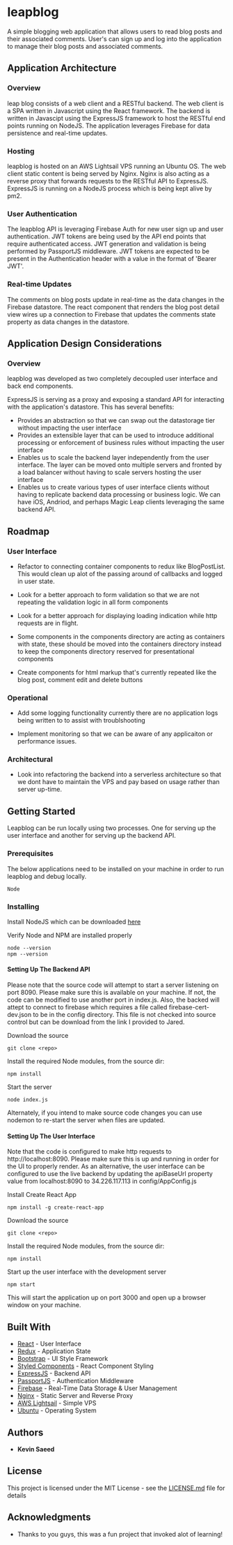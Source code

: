 # leapblog

A simple blogging web application that allows users to read blog posts and their associated comments.  User's can sign up and log into the application to manage their blog posts and associated comments.

## Application Architecture

### Overview

leap blog consists of a web client and a RESTful backend.  The web client is a SPA written in Javascript using the React framework.  The backend is written in Javascipt using the ExpressJS framework to host the RESTful end points running on NodeJS.  The application leverages Firebase for data persistence and real-time updates.

### Hosting

leapblog is hosted on an AWS Lightsail VPS running an Ubuntu OS.  The web client static content is being served by Nginx.  Nginx is also acting as a reverse proxy that forwards requests to the RESTful API to ExpressJS.  ExpressJS is running on a NodeJS process which is being kept alive by pm2.

### User Authentication
The leapblog API is leveraging Firebase Auth for new user sign up and user authentication.  JWT tokens are being used by the API end points that require authenticated access.  JWT generation and validation is being performed by PassportJS middleware.  JWT tokens are expected to be present in the Authentication header with a value in the format of 'Bearer JWT'.

### Real-time Updates
The comments on blog posts update in real-time as the data changes in the Firebase datastore.  The react component that renders the blog post detail view wires up a connection to Firebase that updates the comments state property as data changes in the datastore.

## Application Design Considerations

### Overview
leapblog was developed as two completely decoupled user interface and back end components.  

ExpressJS is serving as a proxy and exposing a standard API for interacting with the application's datastore.  This has several benefits:

 - Provides an abstraction so that we can swap out the datastorage tier without impacting the user interface
 - Provides an extensible layer that can be used to introduce additional processing or enforcement of business rules without impacting the user interface
 - Enables us to scale the backend layer independently from the user interface.  The layer can be moved onto multiple servers and fronted by a load balancer without having to scale servers hosting the user interface
 - Enables us to create various types of user interface clients without having to replicate backend data processing or business logic.  We can have iOS, Andriod, and perhaps Magic Leap clients leveraging the same backend API.

 ## Roadmap

 ### User Interface

 - Refactor to connecting container components to redux like BlogPostList. This would clean up alot of the passing around of callbacks and logged in user state.

 - Look for a better approach to form validation so that we are not repeating the validation logic in all form components

 - Look for a better approach for displaying loading indication while http requests are in flight.

 - Some components in the components directory are acting as containers with state, these should be moved into the containers directory instead to keep the components directory reserved for presentational components

 - Create components for html markup that's currently repeated like the blog post, comment edit and delete buttons

 ### Operational

 - Add some logging functionality currently there are no application logs being written to to assist with troublshooting

 - Implement monitoring so that we can be aware of any applicaiton or performance issues.

 ### Architectural

 - Look into refactoring the backend into a serverless architecture so that we dont have to maintain the VPS and pay based on usage rather than server up-time. 
 

## Getting Started

Leapblog can be run locally using two processes.  One for serving up the user interface and another for serving up the backend API.

### Prerequisites

The below applications need to be installed on your machine in order to run leapblog and debug locally.

```
Node
```

### Installing

Install NodeJS which can be downloaded [here](https://nodejs.org)

Verify Node and NPM are installed properly

```
node --version
npm --version
```
#### Setting Up The Backend API
Please note that the source code will attempt to start a server listening on port 8090.  Please make sure this is available on your machine.  If not, the code can be modified to use another port in index.js.  Also, the backed will attept to connect to firebase which requires a file called firebase-cert-dev.json to be in the config directory.  This file is not checked into source control but can be download from the link I provided to Jared.

Download the source

```
git clone <repo>
```

Install the required Node modules, from the source dir:

```
npm install
```

Start the server

```
node index.js
```

Alternately, if you intend to make source code changes you can use nodemon to re-start the server when files are updated.

#### Setting Up The User Interface
Note that the code is configured to make http requests to http://localhost:8090.  Please make sure this is up and running in order for the UI to properly render.  As an alternative, the user interface can be configured to use the live backend by updating the apiBaseUrl property value from localhost:8090 to 34.226.117.113 in config/AppConfig.js

Install Create React App

```
npm install -g create-react-app
```

Download the source

```
git clone <repo>
```

Install the required Node modules, from the source dir:

```
npm install
```

Start up the user interface with the development server

```
npm start
```

This will start the application up on port 3000 and open up a browser window on your machine.

## Built With

* [React](https://reactjs.org/) - User Interface
* [Redux](https://redux.js.org/) - Application State
* [Bootstrap](https://getbootstrap.com/) - UI Style Framework
* [Styled Components](https://www.styled-components.com/) - React Component Styling 
* [ExpressJS](https://expressjs.com/) - Backend API
* [PassportJS](http://www.passportjs.org/) - Authentication Middleware
* [Firebase](https://firebase.google.com/) - Real-Time Data Storage & User Management
* [Nginx](https://www.nginx.com) - Static Server and Reverse Proxy
* [AWS Lightsail](https://amazonlightsail.com/) - Simple VPS
* [Ubuntu](https://www.ubuntu.com/) - Operating System


## Authors

* **Kevin Saeed** 

## License

This project is licensed under the MIT License - see the [LICENSE.md](LICENSE.md) file for details

## Acknowledgments

* Thanks to you guys, this was a fun project that invoked alot of learning!
